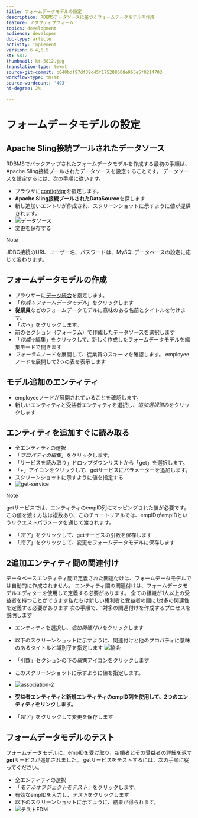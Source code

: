 ```yaml
---
title: フォームデータモデルの設定
description: RDBMSデータソースに基づくフォームデータモデルの作成
feature: アダプティブフォーム
topics: development
audience: developer
doc-type: article
activity: implement
version: 6.4,6.5
kt: 5812
thumbnail: kt-5812.jpg
translation-type: tm+mt
source-git-commit: b040bdf97df39c45f175288608e965e5f0214703
workflow-type: tm+mt
source-wordcount: '493'
ht-degree: 2%

---
```




# フォームデータモデルの設定

## Apache Sling接続プールされたデータソース

RDBMSでバックアップされたフォームデータモデルを作成する最初の手順は、Apache Sling接続プールされたデータソースを設定することです。 データソースを設定するには、次の手順に従います。

* ブラウザに[configMgr](http://localhost:4502/system/console/configMgr)を指定します。
* **Apache Sling接続プールされたDataSource**&#x200B;を探します
* 新し追加いエントリが作成され、スクリーンショットに示すように値が提供されます。
* ![データソース](assets/data-source.png)
* 変更を保存する

>[!NOTE]
>JDBC接続のURI、ユーザー名、パスワードは、MySQLデータベースの設定に応じて変わります。


## フォームデータモデルの作成

* ブラウザーに[データ統合](http://localhost:4502/aem/forms.html/content/dam/formsanddocuments-fdm)を指定します。
* 「_作成_->_フォームデータモデル_」をクリックします
* **従業員**&#x200B;などのフォームデータモデルに意味のある名前とタイトルを付けます。
* 「_次へ_」をクリックします。
* 前のセクション（フォーラム）で作成したデータソースを選択します
* 「_作成_->編集」をクリックして、新しく作成したフォームデータモデルを編集モードで開きます
* _フォーラム_&#x200B;ノードを展開して、従業員のスキーマを確認します。 employeeノードを展開して2つの表を表示します

## モデル追加のエンティティ

* employeeノードが展開されていることを確認します。
* 新しいエンティティと受益者エンティティを選択し、_追加選択済み_&#x200B;をクリックします

## エンティティを追加すぐに読み取る

* 全エンティティの選択
* 「_プロパティの編集_」をクリックします。
* 「サービスを読み取り」ドロップダウンリストから「get」を選択します。
* 「+」アイコンをクリックして、getサービスにパラメーターを追加します。
* スクリーンショットに示すように値を指定する
* ![get-service](assets/get-service.png)
>[!NOTE]
> getサービスでは、エンティティのempID列にマッピングされた値が必要です。この値を渡す方法は複数あり、このチュートリアルでは、empIDがempIDというリクエストパラメータを通じて渡されます。
* 「_完了_」をクリックして、getサービスの引数を保存します
* 「_完了_」をクリックして、変更をフォームデータモデルに保存します

## 2追加エンティティ間の関連付け

データベースエンティティ間で定義された関連付けは、フォームデータモデルでは自動的に作成されません。 エンティティ間の関連付けは、フォームデータモデルエディターを使用して定義する必要があります。 全ての組織が1人以上の受益者を持つことができます私たちは新しい権利者と受益者の間に1対多の関連性を定義する必要があります
次の手順で、1対多の関連付けを作成するプロセスを説明します

* エンティティを選択し、_追加関連付け_&#x200B;をクリックします
* 以下のスクリーンショットに示すように、関連付けと他のプロパティに意味のあるタイトルと識別子を指定します
   ![協会](assets/association-entities-1.png)

* 「引数」セクションの下の&#x200B;_編集_&#x200B;アイコンをクリックします

* このスクリーンショットに示すように値を指定します。
* ![association-2](assets/association-entities.png)
* **受益者エンティティと新規エンティティのempID列を使用して、2つのエンティティをリンクします。**
* 「_完了_」をクリックして変更を保存します

## フォームデータモデルのテスト

フォームデータモデルに、empIDを受け取り、新婚者とその受益者の詳細を返す&#x200B;**_get_**&#x200B;サービスが追加されました。 getサービスをテストするには、次の手順に従ってください。

* 全エンティティの選択
* 「_モデルオブジェクトをテスト_」をクリックします。
* 有効なempIDを入力し、_テスト_&#x200B;をクリックします
* 以下のスクリーンショットに示すように、結果が得られます。
* ![テストFDM](assets/test-form-data-model.png)
